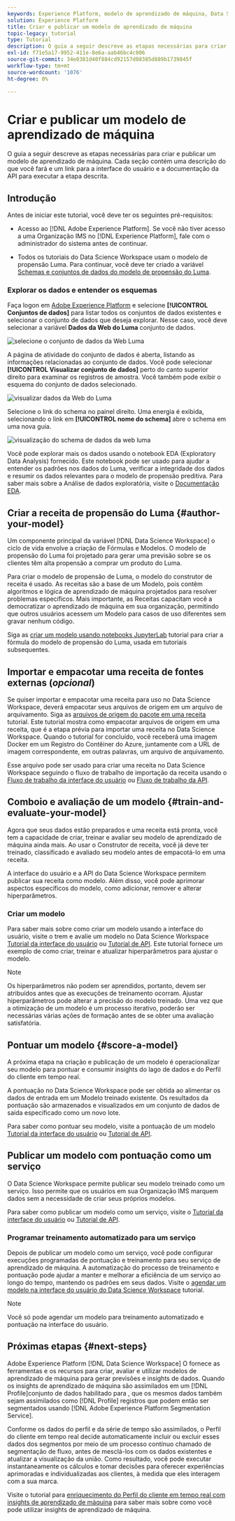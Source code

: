 ```yaml
---
keywords: Experience Platform, modelo de aprendizado de máquina, Data Science Workspace, tópicos populares, criar e publicar um modelo
solution: Experience Platform
title: Criar e publicar um modelo de aprendizado de máquina
topic-legacy: tutorial
type: Tutorial
description: O guia a seguir descreve as etapas necessárias para criar e publicar um modelo de aprendizado de máquina.
exl-id: f71e5a17-9952-411e-8e6a-aab46bc4c006
source-git-commit: 34e0381d40f884cd92157d08385d889b1739845f
workflow-type: tm+mt
source-wordcount: '1076'
ht-degree: 0%

---
```



# Criar e publicar um modelo de aprendizado de máquina

O guia a seguir descreve as etapas necessárias para criar e publicar um modelo de aprendizado de máquina. Cada seção contém uma descrição do que você fará e um link para a interface do usuário e a documentação da API para executar a etapa descrita.

## Introdução

Antes de iniciar este tutorial, você deve ter os seguintes pré-requisitos:

- Acesso ao [!DNL Adobe Experience Platform]. Se você não tiver acesso a uma Organização IMS no [!DNL Experience Platform], fale com o administrador do sistema antes de continuar.

- Todos os tutoriais do Data Science Workspace usam o modelo de propensão Luma. Para continuar, você deve ter criado a variável [Schemas e conjuntos de dados do modelo de propensão do Luma](./create-luma-data.md).

### Explorar os dados e entender os esquemas

Faça logon em [Adobe Experience Platform](https://platform.adobe.com/) e selecione **[!UICONTROL Conjuntos de dados]** para listar todos os conjuntos de dados existentes e selecionar o conjunto de dados que deseja explorar. Nesse caso, você deve selecionar a variável **Dados da Web do Luma** conjunto de dados.

![selecione o conjunto de dados da Web Luma](../images/models-recipes/model-walkthrough/luma-dataset.png)

A página de atividade do conjunto de dados é aberta, listando as informações relacionadas ao conjunto de dados. Você pode selecionar **[!UICONTROL Visualizar conjunto de dados]** perto do canto superior direito para examinar os registros de amostra. Você também pode exibir o esquema do conjunto de dados selecionado.

![visualizar dados da Web do Luma](../images/models-recipes/model-walkthrough/preview-dataset.png)

Selecione o link do schema no painel direito. Uma energia é exibida, selecionando o link em **[!UICONTROL nome do schema]** abre o schema em uma nova guia.

![visualização do schema de dados da web luma](../images/models-recipes/model-walkthrough/preview-schema.png)

Você pode explorar mais os dados usando o notebook EDA (Exploratory Data Analysis) fornecido. Este notebook pode ser usado para ajudar a entender os padrões nos dados do Luma, verificar a integridade dos dados e resumir os dados relevantes para o modelo de propensão preditiva. Para saber mais sobre a Análise de dados exploratória, visite o [Documentação EDA](../jupyterlab/eda-notebook.md).

## Criar a receita de propensão do Luma {#author-your-model}

Um componente principal da variável [!DNL Data Science Workspace] o ciclo de vida envolve a criação de Fórmulas e Modelos. O modelo de propensão do Luma foi projetado para gerar uma previsão sobre se os clientes têm alta propensão a comprar um produto do Luma.

Para criar o modelo de propensão de Luma, o modelo do construtor de receita é usado. As receitas são a base de um Modelo, pois contêm algoritmos e lógica de aprendizado de máquina projetados para resolver problemas específicos. Mais importante, as Receitas capacitam você a democratizar o aprendizado de máquina em sua organização, permitindo que outros usuários acessem um Modelo para casos de uso diferentes sem gravar nenhum código.

Siga as [criar um modelo usando notebooks JupyterLab](../jupyterlab/create-a-model.md) tutorial para criar a fórmula do modelo de propensão do Luma, usada em tutoriais subsequentes.

## Importar e empacotar uma receita de fontes externas (*opcional*)

Se quiser importar e empacotar uma receita para uso no Data Science Workspace, deverá empacotar seus arquivos de origem em um arquivo de arquivamento. Siga as [arquivos de origem do pacote em uma receita](./package-source-files-recipe.md) tutorial. Este tutorial mostra como empacotar arquivos de origem em uma receita, que é a etapa prévia para importar uma receita no Data Science Workspace. Quando o tutorial for concluído, você receberá uma imagem Docker em um Registro do Contêiner do Azure, juntamente com a URL de imagem correspondente, em outras palavras, um arquivo de arquivamento.

Esse arquivo pode ser usado para criar uma receita no Data Science Workspace seguindo o fluxo de trabalho de importação da receita usando o [Fluxo de trabalho da interface do usuário](./import-packaged-recipe-ui.md) ou [Fluxo de trabalho da API](./import-packaged-recipe-api.md).

## Comboio e avaliação de um modelo {#train-and-evaluate-your-model}

Agora que seus dados estão preparados e uma receita está pronta, você tem a capacidade de criar, treinar e avaliar seu modelo de aprendizado de máquina ainda mais. Ao usar o Construtor de receita, você já deve ter treinado, classificado e avaliado seu modelo antes de empacotá-lo em uma receita.

A interface do usuário e a API do Data Science Workspace permitem publicar sua receita como modelo. Além disso, você pode aprimorar aspectos específicos do modelo, como adicionar, remover e alterar hiperparâmetros.

### Criar um modelo

Para saber mais sobre como criar um modelo usando a interface do usuário, visite o trem e avalie um modelo no Data Science Workspace [Tutorial da interface do usuário](./train-evaluate-model-ui.md) ou [Tutorial de API](./train-evaluate-model-api.md). Este tutorial fornece um exemplo de como criar, treinar e atualizar hiperparâmetros para ajustar o modelo.

>[!NOTE]
>
> Os hiperparâmetros não podem ser aprendidos, portanto, devem ser atribuídos antes que as execuções de treinamento ocorram. Ajustar hiperparâmetros pode alterar a precisão do modelo treinado. Uma vez que a otimização de um modelo é um processo iterativo, poderão ser necessárias várias ações de formação antes de se obter uma avaliação satisfatória.

## Pontuar um modelo {#score-a-model}

A próxima etapa na criação e publicação de um modelo é operacionalizar seu modelo para pontuar e consumir insights do lago de dados e do Perfil do cliente em tempo real.

A pontuação no Data Science Workspace pode ser obtida ao alimentar os dados de entrada em um Modelo treinado existente. Os resultados da pontuação são armazenados e visualizados em um conjunto de dados de saída especificado como um novo lote.

Para saber como pontuar seu modelo, visite a pontuação de um modelo [Tutorial da interface do usuário](./score-model-ui.md) ou [Tutorial de API](./score-model-api.md).

## Publicar um modelo com pontuação como um serviço

O Data Science Workspace permite publicar seu modelo treinado como um serviço. Isso permite que os usuários em sua Organização IMS marquem dados sem a necessidade de criar seus próprios modelos.

Para saber como publicar um modelo como um serviço, visite o [Tutorial da interface do usuário](./publish-model-service-ui.md) ou [Tutorial de API](./publish-model-service-api.md).

### Programar treinamento automatizado para um serviço

Depois de publicar um modelo como um serviço, você pode configurar execuções programadas de pontuação e treinamento para seu serviço de aprendizado de máquina. A automatização do processo de treinamento e pontuação pode ajudar a manter e melhorar a eficiência de um serviço ao longo do tempo, mantendo os padrões em seus dados. Visite o [agendar um modelo na interface do usuário do Data Science Workspace](./schedule-models-ui.md) tutorial.

>[!NOTE]
>
> Você só pode agendar um modelo para treinamento automatizado e pontuação na interface do usuário.

## Próximas etapas {#next-steps}

Adobe Experience Platform [!DNL Data Science Workspace] O fornece as ferramentas e os recursos para criar, avaliar e utilizar modelos de aprendizado de máquina para gerar previsões e insights de dados. Quando os insights de aprendizado de máquina são assimilados em um [!DNL Profile]conjunto de dados habilitado para , que os mesmos dados também sejam assimilados como [!DNL Profile] registros que podem então ser segmentados usando [!DNL Adobe Experience Platform Segmentation Service].

Conforme os dados do perfil e da série de tempo são assimilados, o Perfil do cliente em tempo real decide automaticamente incluir ou excluir esses dados dos segmentos por meio de um processo contínuo chamado de segmentação de fluxo, antes de mesclá-los com os dados existentes e atualizar a visualização da união. Como resultado, você pode executar instantaneamente os cálculos e tomar decisões para oferecer experiências aprimoradas e individualizadas aos clientes, à medida que eles interagem com a sua marca.

Visite o tutorial para [enriquecimento do Perfil do cliente em tempo real com insights de aprendizado de máquina](./enrich-profile.md) para saber mais sobre como você pode utilizar insights de aprendizado de máquina.
